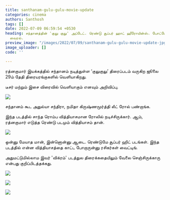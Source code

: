 ```yaml
---
title: santhanam-gulu-gulu-movie-update
categories: cinema
authors: Santhosh
tags: []
date: 2022-07-09 06:59:54 +0530
heading: சந்தானத்தின் 'குலு குலு' அப்டேட். ரெண்டு சூப்பர் ஹாட் ஹீரோயின்ஸ். போட்டோ
  வைரல்.
preview_image: "/images/2022/07/09/santhanam-gulu-gulu-movie-update-jpg.jpeg"
image_uploader: []
code: ''

---
```

ரத்னகுமார் இயக்கத்தில் சந்தானம் நடித்துள்ள ‘குலுகுலு’ திரைப்படம் வருகிற ஜூலை 29ம் தேதி திரையரங்குகளில் வெளியாகிறது.

டீசர் மற்றும் இசை விரைவில் வெளியாகும் எனவும் அறிவிப்பு.

![](/images/2022/07/09/santhanam-gulu-gulu-update-jpg.jpeg)

சந்தானம் கூட அதுல்யா சந்திரா, நமிதா கிருஷ்ணமூர்த்தி லீட் ரோல் பண்றாங்க.

இந்த படத்தில் சாந்த ரொம்ப வித்தியாசமான ரோலில் நடிச்சிருக்கார். ஆம், ரத்னகுமார் எடுத்த ரெண்டு படமும் வித்தியாசம் தான்.

![](/images/2022/07/09/santhanam-gulu-gulu-update-1-webp.jpeg)

ஒன்னு மேயாத மான், இன்னொன்னு ஆடை. ரெண்டுமே சூப்பர் ஹிட் படங்கள். இந்த படத்தில் என்ன வித்தியாசத்தை காட்ட போறாருன்னு ரசிகர்கள் வைட்டிங்.

அதுமட்டுமில்லாம இவர் 'விக்ரம்' படத்துல திரைக்கதையிலும் வேலை செஞ்சிருக்காரு என்பது குறிப்பிடத்தக்கது.

![](/images/2022/07/09/santhanam-gulu-gulu-update-4-jpg.jpeg)

![](/images/2022/07/09/santhanam-gulu-gulu-update-2-webp.jpeg)

![](/images/2022/07/09/santhanam-gulu-gulu-update-3-jpg.jpeg)
